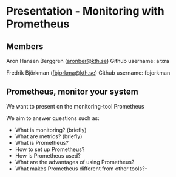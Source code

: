 # Presentation - Monitoring with Prometheus

## Members

Aron Hansen Berggren (aronber@kth.se)
Github username: arxra

Fredrik Björkman (fbjorkma@kth.se)
Github username: fbjorkman

## Prometheus, monitor your system

We want to present on the monitoring-tool Prometheus

We aim to answer questions such as:

- What is monitoring? (briefly)
- What are metrics? (briefly)
- What is Prometheus?
- How to set up Prometheus?
- How is Prometheus used?
- What are the advantages of using Prometheus?
- What makes Prometheus different from other tools?-
